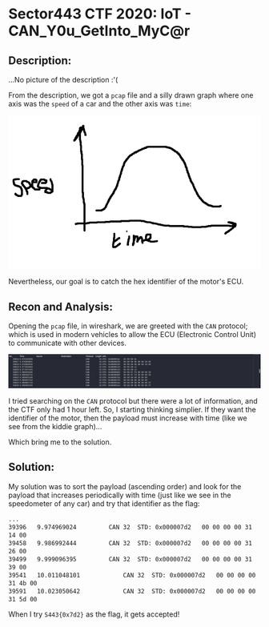 # Sector443 CTF 2020: IoT - CAN_Y0u_GetInto_MyC@r

## Description:

...No picture of the description :'(

From the description, we got a `pcap` file and a silly drawn graph where one axis was the `speed` of a car and the other axis was `time`:

![img](https://github.com/FreezeLuiz/CTF-Writeups/blob/master/Misc/images/sector443/iot-graph.PNG "Silly graph")

Nevertheless, our goal is to catch the hex identifier of the motor's ECU.

## Recon and Analysis:

Opening the `pcap` file, in wireshark, we are greeted with the `CAN` protocol; which is used in modern vehicles to allow the ECU (Electronic Control Unit) to communicate with other devices.

![img](https://github.com/FreezeLuiz/CTF-Writeups/blob/master/Misc/images/sector443/iot-pcap.PNG "bruh!")

I tried searching on the `CAN` protocol but there were a lot of information, and the CTF only had 1 hour left. So, I starting thinking simplier. If they want the identifier of the motor, then the payload must increase with time (like we see from the kiddie graph)...

Which bring me to the solution.

## Solution:

My solution was to sort the payload (ascending order) and look for the payload that increases periodically with time (just like we see in the speedometer of any car) and try that identifier as the flag:

```
...
39396	9.974969024			CAN	32	STD: 0x000007d2   00 00 00 00 31 14 00
39458	9.986992444			CAN	32	STD: 0x000007d2   00 00 00 00 31 26 00
39499	9.999096395			CAN	32	STD: 0x000007d2   00 00 00 00 31 39 00
39541	10.011048101			CAN	32	STD: 0x000007d2   00 00 00 00 31 4b 00
39591	10.023050642			CAN	32	STD: 0x000007d2   00 00 00 00 31 5d 00
```

When I try `S443{0x7d2}` as the flag, it gets accepted!
